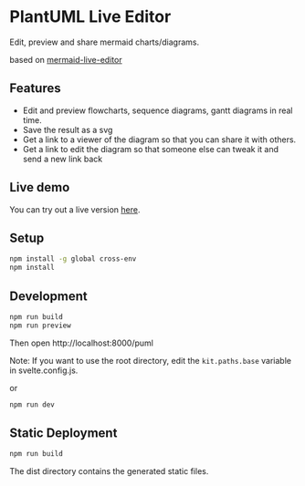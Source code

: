 # PlantUML Live Editor

Edit, preview and share mermaid charts/diagrams.

based on [mermaid-live-editor](https://github.com/mermaid-js/mermaid-live-editor)

## Features

- Edit and preview flowcharts, sequence diagrams, gantt diagrams in real time.
- Save the result as a svg
- Get a link to a viewer of the diagram so that you can share it with others.
- Get a link to edit the diagram so that someone else can tweak it and send a new link back

## Live demo

You can try out a live version [here](https://panjianning.com/puml/).

## Setup
```bash
npm install -g global cross-env
npm install
```
## Development

```bash
npm run build
npm run preview
```

Then open http://localhost:8000/puml

Note: If you want to use the root directory, edit the `kit.paths.base` variable in svelte.config.js.

or

``` bash
npm run dev
```

## Static Deployment

```bash
npm run build
```

The dist directory contains the generated static files.

